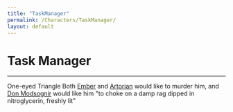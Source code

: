 ```yaml
---
title: "TaskManager"
permalink: /Characters/TaskManager/
layout: default
---
```

# Task Manager
---
One-eyed Triangle
Both [Ember](Ember.md) and [Artorian](Artorian.md) would like to murder him, and [Don Modsognir](DonModsognir.md) would like him "to choke on a damp rag dipped in nitroglycerin, freshly lit"